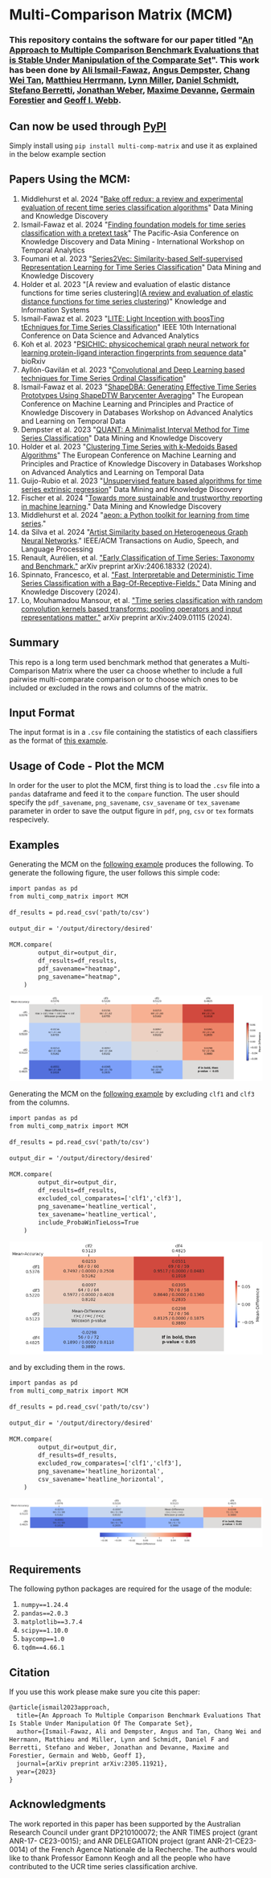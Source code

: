 # Multi-Comparison Matrix (MCM)

### This repository contains the software for our paper titled "[An Approach to Multiple Comparison Benchmark Evaluations that is Stable Under Manipulation of the Comparate Set](https://arxiv.org/abs/2305.11921)". This work has been done by [Ali Ismail-Fawaz](https://hadifawaz1999.github.io/), [Angus Dempster](https://dblp.uni-trier.de/pid/251/8985.html), [Chang Wei Tan](https://changweitan.com/), [Matthieu Herrmann](https://orcid.org/0000-0002-0074-470X), [Lynn Miller](https://au.linkedin.com/in/lynn-miller-bb1aa539), [Daniel Schmidt](https://research.monash.edu/en/persons/daniel-schmidt), [Stefano Berretti](http://www.micc.unifi.it/berretti/), [Jonathan Weber](https://www.jonathan-weber.eu/), [Maxime Devanne](https://maxime-devanne.com/), [Germain Forestier](https://germain-forestier.info/) and [Geoff I. Webb](https://i.giwebb.com/).

## Can now be used through [PyPl](https://pypi.org/project/multi-comp-matrix/)

Simply install using `pip install multi-comp-matrix` and use it as explained in the below example section

## Papers Using the MCM:

1. Middlehurst et al. 2024 "[Bake off redux: a review and experimental evaluation of recent time series classification algorithms](https://link.springer.com/article/10.1007/s10618-024-01022-1)" Data Mining and Knowledge Discovery
2. Ismail-Fawaz et al. 2024 "[Finding foundation models for time series classification with a pretext task](https://doi.org/10.1007/978-981-97-2650-9_10)" The Pacific-Asia Conference on Knowledge Discovery and Data Mining - International Workshop on Temporal Analytics
3. Foumani et al. 2023 "[Series2Vec: Similarity-based Self-supervised Representation Learning for Time Series Classification](https://doi.org/10.1007/s10618-024-01043-w)" Data Mining and Knowledge Discovery
4. Holder et al. 2023 "[A review and evaluation of elastic distance functions for time series clustering]([A review and evaluation of elastic distance functions for time series clustering](https://link.springer.com/article/10.1007/s10115-023-01952-0))" Knowledge and Information Systems
5. Ismail-Fawaz et al. 2023 "[LITE: Light Inception with boosTing tEchniques for Time Series Classification](https://ieeexplore.ieee.org/abstract/document/10302569)" IEEE 10th International Conference on Data Science and Advanced Analytics
6. Koh et al. 2023 "[PSICHIC: physicochemical graph neural network for learning protein-ligand interaction fingerprints from sequence data](https://www.biorxiv.org/content/10.1101/2023.09.17.558145v1.abstract)" bioRxiv
7. Ayllón-Gavilán et al. 2023 "[Convolutional and Deep Learning based techniques for Time Series Ordinal Classification](https://arxiv.org/abs/2306.10084)"
8. Ismail-Fawaz et al. 2023 "[ShapeDBA: Generating Effective Time Series Prototypes Using ShapeDTW Barycenter Averaging](https://link.springer.com/chapter/10.1007/978-3-031-49896-1_9)" The European Conference on Machine Learning and Principles and Practice of Knowledge Discovery in Databases Workshop on Advanced Analytics and Learning on Temporal Data
9. Dempster et al. 2023 "[QUANT: A Minimalist Interval Method for Time Series Classification](https://doi.org/10.1007/s10618-024-01036-9)" Data Mining and Knowledge Discovery
10. Holder et al. 2023 "[Clustering Time Series with k-Medoids Based Algorithms](https://link.springer.com/chapter/10.1007/978-3-031-49896-1_4)" The European Conference on Machine Learning and Principles and Practice of Knowledge Discovery in Databases Workshop on Advanced Analytics and Learning on Temporal Data
11. Guijo-Rubio et al. 2023 "[Unsupervised feature based algorithms for time series extrinsic regression](https://doi.org/10.1007/s10618-024-01027-w)" Data Mining and Knowledge Discovery
12. Fischer et al. 2024 "[Towards more sustainable and trustworthy reporting in machine learning](https://doi.org/10.1007/s10618-024-01020-3)." Data Mining and Knowledge Discovery
13. Middlehurst et al. 2024 "[aeon: a Python toolkit for learning from time series](https://www.jmlr.org/papers/v25/23-1444.html)."
14. da Silva et al. 2024 "[Artist Similarity based on Heterogeneous Graph Neural Networks](https://doi.org/10.1109/TASLP.2024.3437170)." IEEE/ACM Transactions on Audio, Speech, and Language Processing
15. Renault, Aurélien, et al. ["Early Classification of Time Series: Taxonomy and Benchmark."](https://arxiv.org/abs/2406.18332) arXiv preprint arXiv:2406.18332 (2024).
16. Spinnato, Francesco, et al. ["Fast, Interpretable and Deterministic Time Series Classification with a Bag-Of-Receptive-Fields."](https://link.springer.com/article/10.1007/s10618-024-01020-3) Data Mining and Knowledge Discovery (2024).
17. Lo, Mouhamadou Mansour, et al. ["Time series classification with random convolution kernels based transforms: pooling operators and input representations matter."](https://arxiv.org/abs/2409.01115) arXiv preprint arXiv:2409.01115 (2024).

## Summary

This repo is a long term used benchmark method that generates a Multi-Comparison Matrix where the user ca choose whether to include a full pairwise multi-comparate comparison or to choose which ones to be included or excluded in the rows and columns of the matrix.

## Input Format

The input format is in a ```.csv``` file containing the statistics of each classifiers as the format of [this example](https://github.com/MSD-IRIMAS/Multi_Pairwise_Comparison/blob/main/results_example.csv).

## Usage of Code - Plot the MCM

In order for the user to plot the MCM, first thing is to load the ```.csv``` file into a ```pandas``` dataframe and feed it to the ```compare``` function. The user should specify the ```pdf_savename```, ```png_savename```, ```csv_savename``` or ```tex_savename``` parameter in order to save the output figure in ```pdf```, ```png```, ```csv``` or ```tex``` formats respecively.

## Examples

Generating the MCM on the [following example](https://github.com/MSD-IRIMAS/Multi_Pairwise_Comparison/blob/main/results_example.csv) produces the following. To generate the following figure, the user follows this simple code:

```
import pandas as pd
from multi_comp_matrix import MCM

df_results = pd.read_csv('path/to/csv')

output_dir = '/output/directory/desired'

MCM.compare(
        output_dir=output_dir,
        df_results=df_results,
        pdf_savename="heatmap",
        png_savename="heatmap",
    )
```

<p align="center" width="100%">
<img src="heatmap.png" alt="heatmap-example"/>
</p>

Generating the MCM on the [following example](https://github.com/MSD-IRIMAS/Multi_Pairwise_Comparison/blob/main/results_example.csv) by excluding ```clf1``` and ```clf3``` from the columns.

```
import pandas as pd
from multi_comp_matrix import MCM

df_results = pd.read_csv('path/to/csv')

output_dir = '/output/directory/desired'

MCM.compare(
        output_dir=output_dir,
        df_results=df_results,
        excluded_col_comparates=['clf1','clf3'],
        png_savename='heatline_vertical',
        tex_savename='heatline_vertical',
        include_ProbaWinTieLoss=True
    )
```

<p align="center" width="100%">
<img src="heatline_vertical.png" alt="heatline-vertical-example"/>
</p>

and by excluding them in the rows.

```
import pandas as pd
from multi_comp_matrix import MCM

df_results = pd.read_csv('path/to/csv')

output_dir = '/output/directory/desired'

MCM.compare(
        output_dir=output_dir,
        df_results=df_results,
        excluded_row_comparates=['clf1','clf3'],
        png_savename='heatline_horizontal',
        csv_savename='heatline_horizontal',
    )
```

<p align="center" width="100%">
<img src="heatline_horizontal.png" alt="heatline-horizontal-example"/>
</p>

## Requirements

The following python packages are required for the usage of the module:

1. ```numpy==1.24.4```
2. ```pandas==2.0.3```
3. ```matplotlib==3.7.4```
4. ```scipy==1.10.0```
5. ```baycomp==1.0```
6. ```tqdm==4.66.1```


## Citation

If you use this work please make sure you cite this paper:
```
@article{ismail2023approach,
  title={An Approach To Multiple Comparison Benchmark Evaluations That Is Stable Under Manipulation Of The Comparate Set},
  author={Ismail-Fawaz, Ali and Dempster, Angus and Tan, Chang Wei and Herrmann, Matthieu and Miller, Lynn and Schmidt, Daniel F and Berretti, Stefano and Weber, Jonathan and Devanne, Maxime and Forestier, Germain and Webb, Geoff I},
  journal={arXiv preprint arXiv:2305.11921},
  year={2023}
}
```

## Acknowledgments

The work reported in this paper has been supported by the Australian Research Council
under grant DP210100072; the ANR TIMES project (grant ANR-17- CE23-0015); and ANR
DELEGATION project (grant ANR-21-CE23-0014) of the French Agence Nationale de la
Recherche. The authors would like to thank Professor Eamonn Keogh and all the people
who have contributed to the UCR time series classification archive.
